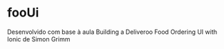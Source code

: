 # fooUi
Desenvolvido com base à aula Building a Deliveroo Food Ordering UI with Ionic de Simon Grimm
